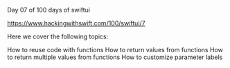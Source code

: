Day 07 of 100 days of swiftui

https://www.hackingwithswift.com/100/swiftui/7

Here we cover the following topics:

How to reuse code with functions
How to return values from functions
How to return multiple values from functions
How to customize parameter labels